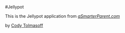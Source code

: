 #Jellypot

This is the Jellypot application from 
[*aSmarterParent.com*](http://asmarterparent.com)

by [Cody Tolmasoff](http://aboutme.com/codyo)